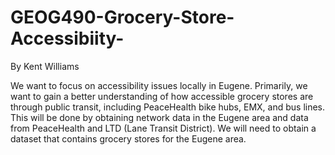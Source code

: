 # GEOG490-Grocery-Store-Accessibiity-
By Kent Williams


We want to focus on accessibility issues locally in Eugene. Primarily, we want to gain a better understanding of how accessible grocery stores are through public transit, including PeaceHealth bike hubs, EMX, and bus lines. This will be done by obtaining network data in the Eugene area and data from PeaceHealth and LTD (Lane Transit District). We will need to obtain a dataset that contains grocery stores for the Eugene area. 
